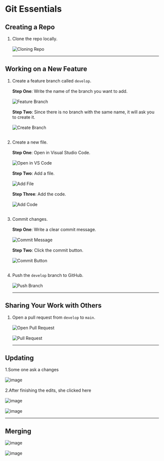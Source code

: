 # Git Essentials

## Creating a Repo
1. Clone the repo locally.
   <br>
   <br>
   ![Cloning Repo](https://github.com/user-attachments/assets/d2c5e59d-3453-4861-9e6e-c811f42362a1)
   
   ***

## Working on a New Feature
1. Create a feature branch called `develop`.
   <br>
   <br>
   **Step One**: Write the name of the branch you want to add.
   <br>
   <br>
   ![Feature Branch](https://github.com/user-attachments/assets/226528f7-e23d-435f-bd73-d926e92ebe3a)
   <br>
   <br>
   **Step Two**: Since there is no branch with the same name, it will ask you to create it.
   <br>
   <br>
   ![Create Branch](https://github.com/user-attachments/assets/f79c6f10-9f4b-4878-b78c-caa0351e88ba)
   <br>
   <br>

2. Create a new file.
   <br>
   <br>
   **Step One**: Open in Visual Studio Code.
   <br>
   <br>
   ![Open in VS Code](https://github.com/user-attachments/assets/0bc01f62-4f23-4784-9309-72ebe2600f19)
   <br>
   <br>
   **Step Two**: Add a file.
   <br>
   <br>
   ![Add File](https://github.com/user-attachments/assets/7cf211ce-6c44-4a5f-973d-f468566ce325)
   <br>
   <br>
   **Step Three**: Add the code.
   <br>
   <br>
   ![Add Code](https://github.com/user-attachments/assets/30e43896-75c4-4505-bd7b-f777c52efee1)
   <br>
   <br>

3. Commit changes.
   <br>
   <br>
   **Step One**: Write a clear commit message.
   <br>
   <br>
   ![Commit Message](https://github.com/user-attachments/assets/8ce340b7-9718-4b51-b008-5717f251d11e)
   <br>
   <br>
   **Step Two**: Click the commit button.
   <br>
   <br>
   ![Commit Button](https://github.com/user-attachments/assets/0d24759d-71ab-49ca-a888-f16845854ce1)
   <br>
   <br>

4. Push the `develop` branch to GitHub.
   <br>
   <br>
   ![Push Branch](https://github.com/user-attachments/assets/0b3372ce-fe5b-455a-a39c-81769bd711b8)
   
   ***

## Sharing Your Work with Others
1. Open a pull request from `develop` to `main`.
   <br>
   <br>
   ![Open Pull Request](https://github.com/user-attachments/assets/270217e7-618e-469a-879f-90c18e2e7f75)
   <br>
   <br>
   ![Pull Request](https://github.com/user-attachments/assets/c91fb2ab-8919-4276-ba70-ee79c4f2fde0)

   *******************************************
## Updating
1.Some one ask a changes
<br>
<br>
   ![image](https://github.com/user-attachments/assets/0fb423d5-7f85-42bd-ad90-962c6f06a4e5)
<br>
<br>
2.After finishing the edits, she clicked here
<br>
<br>
![image](https://github.com/user-attachments/assets/ee310ea0-aaba-456a-8fa1-60902e787b96)
<br>
<br>
![image](https://github.com/user-attachments/assets/187ae77b-a9e4-482f-990b-b4b122e2b403)

*********************************
## Merging


![image](https://github.com/user-attachments/assets/9d095a35-c661-4a3d-bf57-92f0ec4c5ba4)
<br>
<br>
![image](https://github.com/user-attachments/assets/b6392b60-50c0-4d3f-8726-27251edac38c)
